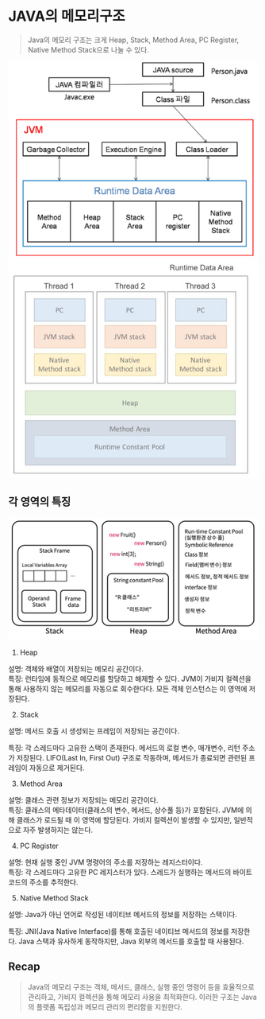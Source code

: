 # JAVA의 메모리구조

> Java의 메모리 구조는 크게 Heap, Stack, Method Area, PC Register, Native Method Stack으로 나눌 수 있다.

![memory1](images/memory1.png)
![memory3](images/memory3.webp)

## 각 영역의 특징

![memory2](images/memory2.png)

1. Heap

설명: 객체와 배열이 저장되는 메모리 공간이다.<br>
특징: 런타임에 동적으로 메모리를 할당하고 해제할 수 있다.
JVM이 가비지 컬렉션을 통해 사용하지 않는 메모리를 자동으로 회수한다다.
모든 객체 인스턴스는 이 영역에 저장된다.

2. Stack

설명: 메서드 호출 시 생성되는 프레임이 저장되는 공간이다.<br>

특징:
각 스레드마다 고유한 스택이 존재한다.
메서드의 로컬 변수, 매개변수, 리턴 주소가 저장된다.
LIFO(Last In, First Out) 구조로 작동하며, 메서드가 종료되면 관련된 프레임이 자동으로 제거된다.


3. Method Area

설명: 클래스 관련 정보가 저장되는 메모리 공간이다.<br>
특징: 클래스의 메타데이터(클래스의 변수, 메서드, 상수풀 등)가 포함된다.
JVM에 의해 클래스가 로드될 때 이 영역에 할당된다.
가비지 컬렉션이 발생할 수 있지만, 일반적으로 자주 발생하지는 않는다.

4. PC Register

설명: 현재 실행 중인 JVM 명령어의 주소를 저장하는 레지스터이다.<br>
특징: 각 스레드마다 고유한 PC 레지스터가 있다.
스레드가 실행하는 메서드의 바이트코드의 주소를 추적한다.

5. Native Method Stack

설명: Java가 아닌 언어로 작성된 네이티브 메서드의 정보를 저장하는 스택이다.<br>

특징: JNI(Java Native Interface)를 통해 호출된 네이티브 메서드의 정보를 저장한다.
Java 스택과 유사하게 동작하지만, Java 외부의 메서드를 호출할 때 사용된다.


## Recap

> Java의 메모리 구조는 객체, 메서드, 클래스, 실행 중인 명령어 등을 효율적으로 관리하고, 가비지 컬렉션을 통해 메모리 사용을 최적화한다. 이러한 구조는 Java의 플랫폼 독립성과 메모리 관리의 편리함을 지원한다.